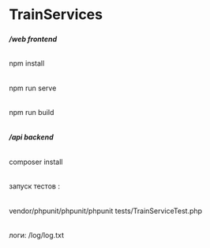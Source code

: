 # TrainServices

#####
##### /web   frontend

######
npm install
######
npm run serve
######
npm run build
######

#####
##### /api    backend

######
composer install
######
запуск тестов :
######
vendor/phpunit/phpunit/phpunit tests/TrainServiceTest.php

######
логи: /log/log.txt
######
